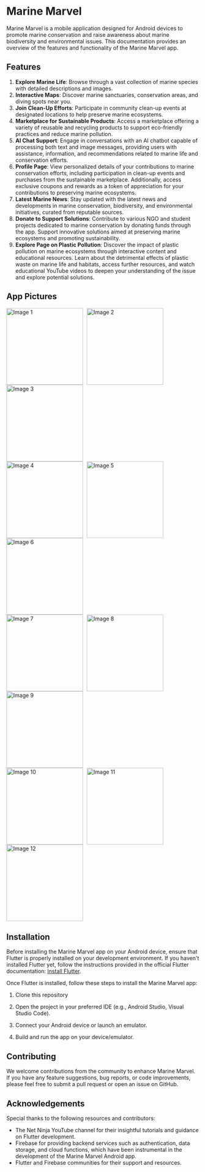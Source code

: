 



# Marine Marvel 

Marine Marvel is a mobile application designed for Android devices to promote marine conservation and raise awareness about marine biodiversity and environmental issues. This documentation provides an overview of the features and functionality of the Marine Marvel app.

## Features

1. **Explore Marine Life**: Browse through a vast collection of marine species with detailed descriptions and images.
2. **Interactive Maps**: Discover marine sanctuaries, conservation areas, and diving spots near you.
3. **Join Clean-Up Efforts**: Participate in community clean-up events at designated locations to help preserve marine ecosystems.
4. **Marketplace for Sustainable Products**: Access a marketplace offering a variety of reusable and recycling products to support eco-friendly practices and reduce marine pollution.
5. **AI Chat Support**: Engage in conversations with an AI chatbot capable of processing both text and image messages, providing users with assistance, information, and recommendations related to marine life and conservation efforts.
6. **Profile Page**: View personalized details of your contributions to marine conservation efforts, including participation in clean-up events and purchases from the sustainable marketplace. Additionally, access exclusive coupons and rewards as a token of appreciation for your contributions to preserving marine ecosystems.
7. **Latest Marine News**: Stay updated with the latest news and developments in marine conservation, biodiversity, and environmental initiatives, curated from reputable sources.
8. **Donate to Support Solutions**: Contribute to various NGO and student projects dedicated to marine conservation by donating funds through the app. Support innovative solutions aimed at preserving marine ecosystems and promoting sustainability.
9. **Explore Page on Plastic Pollution**: Discover the impact of plastic pollution on marine ecosystems through interactive content and educational resources. Learn about the detrimental effects of plastic waste on marine life and habitats, access further resources, and watch educational YouTube videos to deepen your understanding of the issue and explore potential solutions.

## App Pictures

<div style="display: flex; flex-wrap: wrap;">
    <img src="https://github.com/VINAYAK-N-MAGAJIKONDI/life/assets/122464897/5f6fa5bb-0668-4bcf-a0f2-878febddbde1" alt="Image 1" style="width: 200px; margin-right: 10px;">
    <img src="https://github.com/VINAYAK-N-MAGAJIKONDI/life/assets/122464897/b605ce8a-0381-48e3-9c22-f3d61abcddef" alt="Image 2" style="width: 200px; margin-right: 10px;">
    <img src="https://github.com/VINAYAK-N-MAGAJIKONDI/life/assets/122464897/73f62c20-42e7-4183-b088-2f1829014d15" alt="Image 3" style="width: 200px; margin-right: 10px;">
</div>

<div style="display: flex; flex-wrap: wrap;">
    <img src="https://github.com/VINAYAK-N-MAGAJIKONDI/life/assets/122464897/8f097519-4205-4389-8d36-2f07755b531f" alt="Image 4" style="width: 200px; margin-right: 10px;">
    <img src="https://github.com/VINAYAK-N-MAGAJIKONDI/life/assets/122464897/9e3a1ec3-da11-4d5b-996e-2f75eef99b98" alt="Image 5" style="width: 200px; margin-right: 10px;">
    <img src="https://github.com/VINAYAK-N-MAGAJIKONDI/life/assets/122464897/2ac4e04f-6edc-4126-8331-cf0e23ae88a4" alt="Image 6" style="width: 200px; margin-right: 10px;">
</div>

<div style="display: flex; flex-wrap: wrap;">
    <img src="https://github.com/VINAYAK-N-MAGAJIKONDI/life/assets/122464897/e829b9e8-f48f-49bc-9bb7-8142746f1614" alt="Image 7" style="width: 200px; margin-right: 10px;">
    <img src="https://github.com/VINAYAK-N-MAGAJIKONDI/life/assets/122464897/9249713d-fe80-4122-96e5-247466e7af9d" alt="Image 8" style="width: 200px; margin-right: 10px;">
    <img src="https://github.com/VINAYAK-N-MAGAJIKONDI/life/assets/122464897/f45a2cbb-9351-4555-ad55-a49c69cc166f" alt="Image 9" style="width: 200px; margin-right: 10px;">
</div>

<div style="display: flex; flex-wrap: wrap;">
    <img src="https://github.com/VINAYAK-N-MAGAJIKONDI/life/assets/122464897/35c60f08-79a0-490c-b194-590447ad274d" alt="Image 10" style="width: 200px; margin-right: 10px;">
    <img src="https://github.com/VINAYAK-N-MAGAJIKONDI/life/assets/122464897/4d4e9178-0bf1-42bd-859b-ad5aa8814ca2" alt="Image 11" style="width: 200px; margin-right: 10px;">
    <img src="https://github.com/VINAYAK-N-MAGAJIKONDI/life/assets/122464897/954201ac-6cae-4ae3-987e-d05c37f82524" alt="Image 12" style="width: 200px; margin-right: 10px;">
</div>








## Installation

Before installing the Marine Marvel app on your Android device, ensure that Flutter is properly installed on your development environment. If you haven't installed Flutter yet, follow the instructions provided in the official Flutter documentation: [Install Flutter](https://flutter.dev/docs/get-started/install).

Once Flutter is installed, follow these steps to install the Marine Marvel app:

1. Clone this repository

 
 

2. Open the project in your preferred IDE (e.g., Android Studio, Visual Studio Code).

3. Connect your Android device or launch an emulator.

4. Build and run the app on your device/emulator.

## Contributing

We welcome contributions from the community to enhance Marine Marvel. If you have any feature suggestions, bug reports, or code improvements, please feel free to submit a pull request or open an issue on GitHub.

## Acknowledgements

Special thanks to the following resources and contributors:

- The Net Ninja YouTube channel for their insightful tutorials and guidance on Flutter development.
- Firebase for providing backend services such as authentication, data storage, and cloud functions, which have been instrumental in the development of the Marine Marvel Android app.
- Flutter and Firebase communities for their support and resources.

